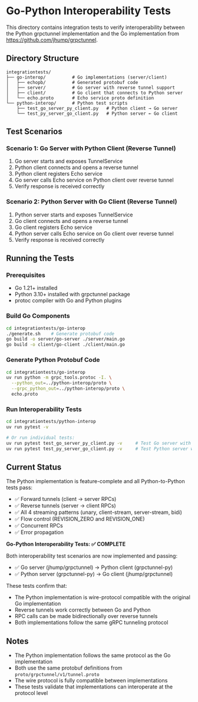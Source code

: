 # Go-Python Interoperability Tests

This directory contains integration tests to verify interoperability between the Python grpctunnel implementation and the Go implementation from https://github.com/jhump/grpctunnel.

## Directory Structure

```
integrationtests/
├── go-interop/          # Go implementations (server/client)
│   ├── echopb/          # Generated protobuf code
│   ├── server/          # Go server with reverse tunnel support
│   ├── client/          # Go client that connects to Python server
│   └── echo.proto       # Echo service proto definition
└── python-interop/      # Python test scripts
    ├── test_go_server_py_client.py   # Python client → Go server
    └── test_py_server_go_client.py   # Python server ← Go client
```

## Test Scenarios

### Scenario 1: Go Server with Python Client (Reverse Tunnel)
1. Go server starts and exposes TunnelService
2. Python client connects and opens a reverse tunnel
3. Python client registers Echo service
4. Go server calls Echo service on Python client over reverse tunnel
5. Verify response is received correctly

### Scenario 2: Python Server with Go Client (Reverse Tunnel)
1. Python server starts and exposes TunnelService
2. Go client connects and opens a reverse tunnel
3. Go client registers Echo service
4. Python server calls Echo service on Go client over reverse tunnel
5. Verify response is received correctly

## Running the Tests

### Prerequisites
- Go 1.21+ installed
- Python 3.10+ installed with grpctunnel package
- protoc compiler with Go and Python plugins

### Build Go Components
```bash
cd integrationtests/go-interop
./generate.sh    # Generate protobuf code
go build -o server/go-server ./server/main.go
go build -o client/go-client ./client/main.go
```

### Generate Python Protobuf Code
```bash
cd integrationtests/go-interop
uv run python -m grpc_tools.protoc -I. \
  --python_out=../python-interop/proto \
  --grpc_python_out=../python-interop/proto \
  echo.proto
```

### Run Interoperability Tests
```bash
cd integrationtests/python-interop
uv run pytest -v

# Or run individual tests:
uv run pytest test_go_server_py_client.py -v     # Test Go server with Python client
uv run pytest test_py_server_go_client.py -v     # Test Python server with Go client
```

## Current Status

The Python implementation is feature-complete and all Python-to-Python tests pass:
- ✅ Forward tunnels (client → server RPCs)
- ✅ Reverse tunnels (server → client RPCs)
- ✅ All 4 streaming patterns (unary, client-stream, server-stream, bidi)
- ✅ Flow control (REVISION_ZERO and REVISION_ONE)
- ✅ Concurrent RPCs
- ✅ Error propagation

**Go-Python Interoperability Tests: ✅ COMPLETE**

Both interoperability test scenarios are now implemented and passing:
- ✅ Go server (jhump/grpctunnel) → Python client (grpctunnel-py)
- ✅ Python server (grpctunnel-py) → Go client (jhump/grpctunnel)

These tests confirm that:
- The Python implementation is wire-protocol compatible with the original Go implementation
- Reverse tunnels work correctly between Go and Python
- RPC calls can be made bidirectionally over reverse tunnels
- Both implementations follow the same gRPC tunneling protocol

## Notes

- The Python implementation follows the same protocol as the Go implementation
- Both use the same protobuf definitions from `proto/grpctunnel/v1/tunnel.proto`
- The wire protocol is fully compatible between implementations
- These tests validate that implementations can interoperate at the protocol level
